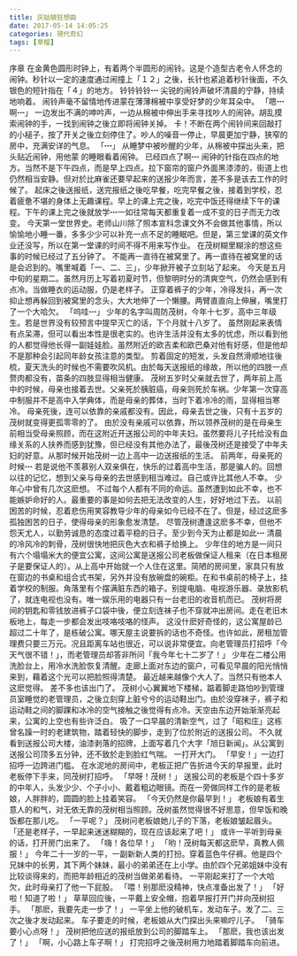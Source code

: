 ```yaml
---
title: 灰姑娘狂想曲
date: 2017-05-14 14:05:25
categories: 現代奇幻
tags: [草榴]
---
```

序章
在金黄色圆形时钟上，有着两个半圆形的闹铃。这是个造型古老令人怀念的闹钟。秒针以一定的速度通过闹撞上「１２」之後，长针也紧追着秒针後面，不久银色的短针指在「４」的地方。
铃铃铃铃┅
尖锐的闹铃声破坏清晨的宁静，持续地响着。
闹铃声毫不留情地传进蒙在薄薄棉被中享受好梦的少年耳朵中。
「嗯┅啊┅」
一边发出不满的呻吟声，一边从棉被中伸出手来寻找吵人的闹钟。胡乱摸索闹钟的手，一找到闹钟之後立即将闹钟关掉。
卡！不断在两个闹铃间来回敲打的小槌子，按了开关之後立刻停住了。吵人的噪音一停止，早晨更加宁静，狭窄的房中，充满安详的气息。
「┅」
从睡梦中被吵醒的少年，从棉被中探出头来，把头贴近闹钟，用他蒙  的睡眼看着闹钟。
已经四点了啊┅
闹钟的针指在四点的地方。当然不是下午四点，而是早上四点。拉下窗帘的窗户外面黑漆漆的，街道上也仍然相当安静。但对於比麻雀还要早起来的送报少年而言，差不多是该去工作的时候了。
起床之後送报纸，送完报纸之後吃早餐，吃完早餐之後，接着到学校，忍着疲惫不堪的身体上无趣课程。早上的课上完之後，吃完中饭还得继续下午的课程。下午的课上完之後就放学┅一如往常每天都重复着一成不变的日子而无力改变。
今天第一堂世界史。老师山川除了照本宣科念课文外不会做其他事情，所以愉愉地小睡一番，多多少少可以补充一点不足的睡眠吧。但是，第三堂课的英文作业还没写，所以在第一堂课的时间不得不用来写作业。
在茂树糊里糊涂的想这些事的时候已经过了五分钟了。
不能再一直待在被窝里了。再一直待在被窝里的话是会迟到的。嘴里喊着「一、二、三」，少年掀开被子立刻站了起来。
今天是五月中旬的星期二。虽然月历上写着初夏时节，但黎明时分的清爽空气，仍然会感到有点冷。当做睡衣的运动服，仍是老样子。
正穿着裤子的少年，冷得发抖，再一次抑止想再躲回到被窝里的念头，大大地伸了一个懒腰。两臂直直向上伸展，嘴里打了一个大哈欠。
「呜哇┅」
少年的名字叫周防茂树，今年十七岁，高中三年级生。若是世界没有较预言中提早灭亡的话，下个月就十八岁了。
虽然刚起来表情有点呆滞，但可以看出本性是很老实的。也许生活并没有太多的忧虑，所以看到他的人都觉得他长得一副娃娃脸。虽然附近的欧吉柔和欧巴桑对他有好感，但是他却不是那种会引起同年龄女孩注意的类型。
剪着固定的短发，头发自然滑顺地往後梳，夏天洗头的时候也不需要吹风机。由於每天送报纸的缘故，所以他的四肢一点赘肉都没有，苗条的四肢显得相当健康。
茂树五岁时父亲就去世了，两年前上高中的时候，母亲也接着去世。父亲死於胰脏癌，母亲则死於车祸。少年第一次穿高中制服并不是高中入学典体，而是母亲的葬体，当时下着冷冷的雨，显得相当寒冷。
母亲死後，连可以依靠的亲戚都没有。因此，母亲去世之後，只有十五岁的茂树就变得更孤零零的了。
由於没有亲戚可以依靠，所以领养茂树的是在母亲生前相当受母亲照顾，而在这附近开送报公司的中年夫妇。虽然要将儿子托给没有血缘关系的人扶养而感到犹豫，但已经没有其他办法了，最後茂树还是接受了中年夫妇的好意。从那时候开始茂树一边上高中一边送报纸的生活。
前两年，母亲死的时候┅
若是说他不羡慕别人双亲俱在，快乐的过着高中生活，那是骗人的。回想以往的记忆，想到父亲与母亲的去世感到相当难过。自己或许比其他人不幸。
少年心中曾有几次这麽想。
不过每个人都有不同的命运。虽然遭到如此不幸，也不能嫉妒命好的人。最重要的事是如何去把无法改变的人生，好好地过下去。
以前困苦的时候，忍着悲伤用笑容教导少年的母亲如今已经不在了。但是，经过这麽多孤独困苦的日子，使得母亲的形象愈发清楚。
尽管茂树遭逢这麽多不幸，但他不怨天尤人，以勤劳诚恳的态度过着平稳的日子。至少到今天为止都是如此┅
清晨的冷风冷的刺骨，茂树很快地把灰色大衣和裤子给换上。
少年住的地方是一间只有六个塌塌米大的便宜公寓，这间公寓是送报公司老板做保证人租来（在日本租房子是要保证人的）。从上高中开始就一个人住在这里。简陋的房间里，家具只有放在窗边的书桌和组合式书架，另外并没有放碗盘的碗柜。在和书桌前的椅子上，挂着学校的制服。角落里有个摆满脏东西的箱子。别提电脑、电视游乐器、录放影机了，就连电视也没有。唯一娱乐用的电器只有一台老旧的收音机而已。
茂树将房间的钥匙和零钱放进裤子口袋中後，便立刻连袜子也不穿就冲出房间。走在老旧木板地上，每走一步都会发出吱咯吱咯的怪声。
这没什麽好奇怪的，这公寓屋龄已超过二十年了，是栋破公寓。哪天屋主说要拆的话也不奇怪。也许如此，房租加管理费只要三万元。况且距离车站也很近，可以说非常便宜。向老管理员打招呼「今天气很不错！」，而老管理员却答非所问「我今年七十二岁了！」
少年在二楼公用洗脸台上，用冷水洗脸恢复清醒。走廊上面对东边的窗户，可看见早晨的阳光悄悄来到，藉着这个光可以把脸照得清楚。
最近越来越像个大人了。当然只有他本人这麽觉得。
差不多也该出门了。
茂树小心翼翼地下楼梯，踮着脚走路怕吵到管理员室睡觉的老管理员，之後立刻穿上脏兮兮的运动鞋出门。由於没穿袜子，裤子和运动鞋之间的脚踝和冰冷的空气接触之後觉得有点冷。天空由东边开始渐渐亮起来，公寓的上空也有些许泛白。
吸了一口早晨的清新空气，过了「昭和庄」这栋曾名躁一时的老建筑物，踏着轻快的脚步，走到了位於附近的送报公司。
不久就看到送报公司大楼，油漆剥落的招牌，上面写着几个大字「旭日新闻」。从公寓到送报公司顶多五分钟，还不致於走到脸红气喘。
一打开大门。
「早安！」一边打招呼一边跨进门槛。
在水泥地的房间中，老板正把广告折进今天的早报里，此时老板停下手来，同茂树打招呼。
「早呀！茂树！」
送报公司的老板是个四十多岁的中年人，头发少少、个子小小、戴着粗边眼镜。而在一旁做同样工作的是老板娘，人胖胖的，圆圆的脸上挂着笑容。
「今天仍然是你最早到！」
老板娘有着生意人的和气，对无依无靠的茂树相当照顾。茂树虽然觉得很不好思意，但早饭和晚饭都在那儿吃。
「一平呢？」
茂树问老板娘她儿子的下落，老板娘皱起眉头。
「还是老样子，一早起来迷迷糊糊的，现在应该起来了吧！」
或许一平听到母亲的话，打开房门出来了。
「嗨！各位早！」
「哟！茂树每天都这麽早，真教人佩服！」
今年二十一岁的一平，一副新新人类的打扮。穿着蓝色牛仔裤。他是四个兄妹中的长男，其下两个妹妹，最小的弟弟还在上小学。由於四个兄弟姐妹中没有比较谈得来的，而把年龄相近的茂树当做弟弟看待。
一平刚起来打了一个大哈欠，此时母亲打了他一下屁股。
「喂！别那麽没精神，快点准备出发了！」
「好啦！知道了啦！」
草草回应後，一平戴上安全帽，抱着早报打开门并向茂树招手。
「那麽，我要先走一步了！」
一平坐上他的破机车，发动车子。发了二、三次之後才发动起来。
车子要走的时候，老板娘从大门探出头来嘛咛儿子。
「骑车要小心点呀！」
茂树把他应送的报纸放到公司的脚踏车上。
「那麽，我也该出发了！」
「啊，小心路上车子啊！」
打完招呼之後茂树用力地踏着脚踏车向前进。